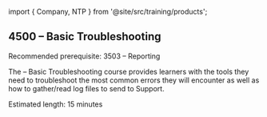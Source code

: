 import { Company, NTP } from '@site/src/training/products';

## 4500 <NTP /> – Basic Troubleshooting

Recommended prerequisite: 3503 <NTP /> – Reporting

The <NTP /> – Basic Troubleshooting course provides learners with the tools they need to troubleshoot the most common errors they will encounter as well as how to gather/read log files to send to <Company /> Support.

Estimated length: 15 minutes

